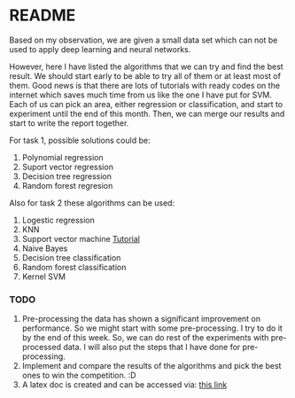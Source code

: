# README #

Based on my observation, we are given a small data set which can not be used to apply deep learning and neural networks.

However, here I have listed the algorithms that we can try and find the best result. We should start early to be able to try all of them or at least most of them. Good news is that there are lots of tutorials with ready codes on the internet which saves much time from us like the one I have put for SVM.
Each of us can pick an area, either regression or classification, and start to experiment until the end of this month. Then, we can merge our results and start to write the report together.

For task 1, possible solutions could be:

1. Polynomial regression
2. Suport vector regression
3. Decision tree regression 
4. Random forest regresion

Also for task 2 these algorithms can be used:

1. Logestic regression
2. KNN
3. Support vector machine [Tutorial](https://www.youtube.com/watch?v=g8D5YL6cOSE)
4. Naive Bayes
5. Decision tree classification
6. Random forest classification
7. Kernel SVM

### TODO ###

1. Pre-processing the data has shown a significant improvement on performance. So we might start with some pre-processing. I try to do it by the end of this week. So, we can do rest of the experiments with pre-processed data. I will also put the steps that I have done for pre-processing.
2. Implement and compare the results of the algorithms and pick the best ones to win the competition. :D
3. A latex doc is created and can be accessed via: [this link](https://www.sharelatex.com/9837964663nwzhrnkcgfrw) 